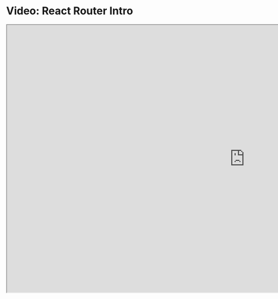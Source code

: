 # Video: React Router Intro

<iframe src="https://scrimba.com/scrim/cywvvyuL?pl=pXZKQAB" width="1280" height="720" allowfullscreen="allowfullscreen" allow="autoplay; fullscreen; picture-in-picture"></iframe>
